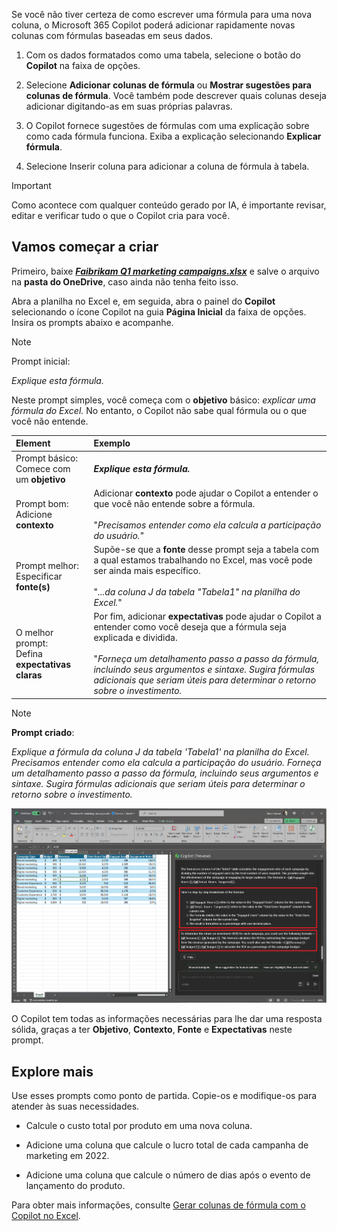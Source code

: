 
Se você não tiver certeza de como escrever uma fórmula para uma nova coluna, o Microsoft 365 Copilot poderá adicionar rapidamente novas colunas com fórmulas baseadas em seus dados. 

1. Com os dados formatados como uma tabela, selecione o botão do **Copilot** na faixa de opções.

1. Selecione **Adicionar colunas de fórmula** ou **Mostrar sugestões para colunas de fórmula**. Você também pode descrever quais colunas deseja adicionar digitando-as em suas próprias palavras.

1. O Copilot fornece sugestões de fórmulas com uma explicação sobre como cada fórmula funciona. Exiba a explicação selecionando **Explicar fórmula**.

1. Selecione Inserir coluna para adicionar a coluna de fórmula à tabela.

> [!IMPORTANT]
> Como acontece com qualquer conteúdo gerado por IA, é importante revisar, editar e verificar tudo o que o Copilot cria para você.

## Vamos começar a criar

Primeiro, baixe **_[Faibrikam Q1 marketing campaigns.xlsx](https://go.microsoft.com/fwlink/?linkid=2269124)_** e salve o arquivo na **pasta do OneDrive**, caso ainda não tenha feito isso.

Abra a planilha no Excel e, em seguida, abra o painel do **Copilot** selecionando o ícone Copilot na guia **Página Inicial** da faixa de opções. Insira os prompts abaixo e acompanhe.

> [!NOTE]
> Prompt inicial:
>
> _Explique esta fórmula._

Neste prompt simples, você começa com o **objetivo** básico: _explicar uma fórmula do Excel._ No entanto, o Copilot não sabe qual fórmula ou o que você não entende.

| Element | Exemplo |
| :------ | :------- |
| Prompt básico: <br>Comece com um **objetivo** | **_Explique esta fórmula._** |
| Prompt bom: <br>Adicione **contexto** | Adicionar **contexto** pode ajudar o Copilot a entender o que você não entende sobre a fórmula.<br><br>"_Precisamos entender como ela calcula a participação do usuário._" |
| Prompt melhor: <br>Especificar **fonte(s)** | Supõe-se que a **fonte** desse prompt seja a tabela com a qual estamos trabalhando no Excel, mas você pode ser ainda mais específico.<br><br>"_...da coluna J da tabela "Tabela1" na planilha do Excel._" |
| O melhor prompt: <br>Defina **expectativas claras** | Por fim, adicionar **expectativas** pode ajudar o Copilot a entender como você deseja que a fórmula seja explicada e dividida.<br><br>"_Forneça um detalhamento passo a passo da fórmula, incluindo seus argumentos e sintaxe. Sugira fórmulas adicionais que seriam úteis para determinar o retorno sobre o investimento._ |

> [!NOTE]
> **Prompt criado**:
>
> _Explique a fórmula da coluna J da tabela 'Tabela1' na planilha do Excel. Precisamos entender como ela calcula a participação do usuário. Forneça um detalhamento passo a passo da fórmula, incluindo seus argumentos e sintaxe. Sugira fórmulas adicionais que seriam úteis para determinar o retorno sobre o investimento._

[![Captura de tela dos resultados do prompt criado usando o Copilot no Excel.](../media/copilot-explain-formula-results-excel.png)](../media/copilot-explain-formula-results-excel.png#lightbox)

O Copilot tem todas as informações necessárias para lhe dar uma resposta sólida, graças a ter **Objetivo**, **Contexto**, **Fonte** e **Expectativas** neste prompt.

## Explore mais

Use esses prompts como ponto de partida. Copie-os e modifique-os para atender às suas necessidades. 

- Calcule o custo total por produto em uma nova coluna. 

- Adicione uma coluna que calcule o lucro total de cada campanha de marketing em 2022. 

- Adicione uma coluna que calcule o número de dias após o evento de lançamento do produto. 

Para obter mais informações, consulte [Gerar colunas de fórmula com o Copilot no Excel](https://support.microsoft.com/office/generate-formula-columns-with-copilot-in-excel-d866d926-9791-4e5f-be2a-c6dd9e587a47).